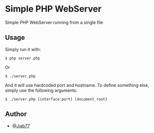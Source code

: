 # Simple PHP WebServer

Simple PHP WebServer running from a single file

## Usage

Simply run it with:

```console
$ php server.php
```

Or

```console
$ ./server.php
```

And it will use hardcoded port and hostname. To define something else, simply use the following arguments:

```console
$ ./server.php [interface:port] [document_root]
```

## Author

* [@Jiab77](https://github.com/Jiab77)
